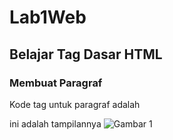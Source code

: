 # Lab1Web
## Belajar Tag Dasar HTML

### Membuat Paragraf 
Kode tag untuk paragraf adalah <p>
ini adalah tampilannya 
![Gambar 1](screenshot/ss1.png)
